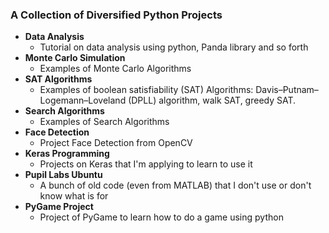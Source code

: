 ###  A Collection of Diversified Python Projects 

- **Data Analysis**
  - Tutorial on data analysis using python, Panda library and so forth
- **Monte Carlo Simulation**
  - Examples of Monte Carlo Algorithms
- **SAT Algorithms**
  - Examples of boolean satisfiability (SAT) Algorithms: Davis–Putnam–Logemann–Loveland (DPLL) algorithm, walk SAT, greedy SAT.
- **Search Algorithms**
  - Examples of Search Algorithms
- **Face Detection**
  - Project Face Detection from OpenCV
- **Keras Programming**
  - Projects on Keras that I'm applying to learn to use it
- **Pupil Labs Ubuntu**
  - A bunch of old code (even from MATLAB) that I don't use or don't know what is for
- **PyGame Project**
  - Project of PyGame to learn how to do a game using python
